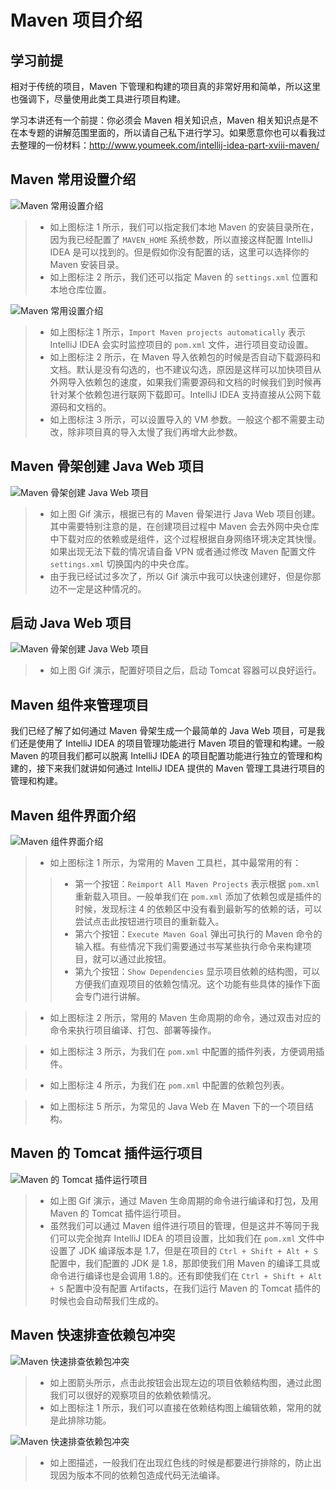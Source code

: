 # Maven 项目介绍

## 学习前提

相对于传统的项目，Maven 下管理和构建的项目真的非常好用和简单，所以这里也强调下，尽量使用此类工具进行项目构建。

学习本讲还有一个前提：你必须会 Maven 相关知识点，Maven 相关知识点是不在本专题的讲解范围里面的，所以请自己私下进行学习。如果愿意你也可以看我过去整理的一份材料：<http://www.youmeek.com/intellij-idea-part-xviii-maven/>

## Maven 常用设置介绍

![Maven 常用设置介绍](images/xxii-a-maven-setting-1.jpg)

> * 如上图标注 1 所示，我们可以指定我们本地 Maven 的安装目录所在，因为我已经配置了 `MAVEN_HOME` 系统参数，所以直接这样配置 IntelliJ IDEA 是可以找到的。但是假如你没有配置的话，这里可以选择你的 Maven 安装目录。
> * 如上图标注 2 所示，我们还可以指定 Maven 的 `settings.xml` 位置和本地仓库位置。

![Maven 常用设置介绍](images/xxii-a-maven-setting-2.jpg)

> * 如上图标注 1 所示，`Import Maven projects automatically` 表示 IntelliJ IDEA 会实时监控项目的 `pom.xml` 文件，进行项目变动设置。
> * 如上图标注 2 所示，在 Maven 导入依赖包的时候是否自动下载源码和文档。默认是没有勾选的，也不建议勾选，原因是这样可以加快项目从外网导入依赖包的速度，如果我们需要源码和文档的时候我们到时候再针对某个依赖包进行联网下载即可。IntelliJ IDEA 支持直接从公网下载源码和文档的。
> * 如上图标注 3 所示，可以设置导入的 VM 参数。一般这个都不需要主动改，除非项目真的导入太慢了我们再增大此参数。

## Maven 骨架创建 Java Web 项目

![Maven 骨架创建 Java Web 项目](images/xxii-b-maven-hello-world-project-1.gif)

> * 如上图 Gif 演示，根据已有的 Maven 骨架进行 Java Web 项目创建。其中需要特别注意的是，在创建项目过程中 Maven 会去外网中央仓库中下载对应的依赖或是组件，这个过程根据自身网络环境决定其快慢。如果出现无法下载的情况请自备 VPN 或者通过修改 Maven 配置文件 `settings.xml` 切换国内的中央仓库。
> * 由于我已经试过多次了，所以 Gif 演示中我可以快速创建好，但是你那边不一定是这种情况的。

## 启动 Java Web 项目

![Maven 骨架创建 Java Web 项目](images/xxii-b-maven-hello-world-project-2.gif)

> * 如上图 Gif 演示，配置好项目之后，启动 Tomcat 容器可以良好运行。

## Maven 组件来管理项目

我们已经了解了如何通过 Maven 骨架生成一个最简单的 Java Web 项目，可是我们还是使用了 IntelliJ IDEA 的项目管理功能进行 Maven 项目的管理和构建。一般 Maven 的项目我们都可以脱离 IntelliJ IDEA 的项目配置功能进行独立的管理和构建的，接下来我们就讲如何通过 IntelliJ IDEA 提供的 Maven 管理工具进行项目的管理和构建。

## Maven 组件界面介绍

![Maven 组件界面介绍](images/xxii-c-maven-component-1.jpg)

> * 如上图标注 1 所示，为常用的 Maven 工具栏，其中最常用的有：
>> * 第一个按钮：`Reimport All Maven Projects` 表示根据 `pom.xml` 重新载入项目。一般单我们在 `pom.xml` 添加了依赖包或是插件的时候，发现标注 4 的依赖区中没有看到最新写的依赖的话，可以尝试点击此按钮进行项目的重新载入。
>> * 第六个按钮：`Execute Maven Goal` 弹出可执行的 Maven 命令的输入框。有些情况下我们需要通过书写某些执行命令来构建项目，就可以通过此按钮。
>> * 第九个按钮：`Show Dependencies` 显示项目依赖的结构图，可以方便我们直观项目的依赖包情况。这个功能有些具体的操作下面会专门进行讲解。

> * 如上图标注 2 所示，常用的 Maven 生命周期的命令，通过双击对应的命令来执行项目编译、打包、部署等操作。

> * 如上图标注 3 所示，为我们在 `pom.xml` 中配置的插件列表，方便调用插件。

> * 如上图标注 4 所示，为我们在 `pom.xml` 中配置的依赖包列表。

> * 如上图标注 5 所示，为常见的 Java Web 在 Maven 下的一个项目结构。

## Maven 的 Tomcat 插件运行项目

![Maven 的 Tomcat 插件运行项目](images/xxii-d-maven-tomcat-run-1.gif)

> * 如上图 Gif 演示，通过 Maven 生命周期的命令进行编译和打包，及用 Maven 的 Tomcat 插件运行项目。
> * 虽然我们可以通过 Maven 组件进行项目的管理，但是这并不等同于我们可以完全抛弃 IntelliJ IDEA 的项目设置，比如我们在 `pom.xml` 文件中设置了 JDK 编译版本是 1.7，但是在项目的 `Ctrl + Shift + Alt + S` 配置中，我们配置的 JDK 是 1.8，那即使我们用 Maven 的编译工具或命令进行编译也是会调用 1.8的。还有即使我们在 `Ctrl + Shift + Alt + S` 配置中没有配置 Artifacts，在我们运行 Maven 的 Tomcat 插件的时候也会自动帮我们生成的。

## Maven 快速排查依赖包冲突

![Maven 快速排查依赖包冲突](images/xxii-e-maven-dependent-exclude-1.jpg)

> * 如上图箭头所示，点击此按钮会出现左边的项目依赖结构图，通过此图我们可以很好的观察项目的依赖依赖情况。
> * 如上图标注 1 所示，我们可以直接在依赖结构图上编辑依赖，常用的就是此排除功能。

![Maven 快速排查依赖包冲突](images/xxii-e-maven-dependent-exclude-2.jpg)

> * 如上图描述，一般我们在出现红色线的时候是都要进行排除的，防止出现因为版本不同的依赖包造成代码无法编译。





























